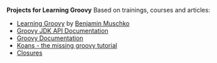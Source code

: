 **Projects for Learning Groovy**
Based on trainings, courses and articles:

 - [Learning Groovy](https://www.linkedin.com/learning/learning-groovy) by [Benjamin Muschko](https://www.linkedin.com/learning/instructors/benjamin-muschko)
 - [Groovy JDK API Documentation](https://groovy-lang.org/documentation.html)
 - [Groovy Documentation](https://groovy-lang.org/documentation.html)
 - [Koans - the missing groovy tutorial](https://nadavc.github.io/groovykoans/)
 - [Closures](https://groovy-lang.org/closures.html)